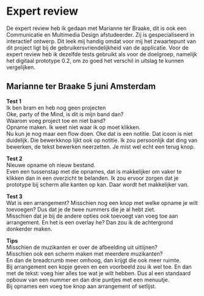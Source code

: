 # Expert review

De expert review heb ik gedaan met Marianne ter Braake, dit is ook een Communicatie en Multimedia Design afstudeerder. Zij is gespecialiseerd in interactief ontwerp. Dit leek mij handig omdat voor mij het zwaartepunt van dit project ligt bij de gebruikersvriendelijkheid van de applicatie. Voor de expert review heb ik dezelfde tests gebruikt als voor de doelgroep, namelijk het digitaal prototype 0.2, om zo goed het verschil in uitslag te kunnen vergelijken.

## Marianne ter Braake 5 juni Amsterdam

**Test 1**  
Ik ben bram en heb nog geen projecten  
Oke, party of the Mind, is dit is mijn band dan?  
Waarom voeg project toe en niet band?  
Opname maken. Ik weet niet waar ik op moet klikken.  
Nu kun je nog maar een flow doen. Oke dat is een notitie. Dat icoon is niet duidelijk. Die bewerkknop lijkt ook op notitie. Ik zou persoonlijk dat ding van bewerken, de tekst bewerken neerzetten. Je mist wel echt een terug knop.  
  
**Test 2**  
Nieuwe opname oh nieuw bestand.  
Even een tussenstap met die opnames, dat is makkelijker om vaker te klikken dan in een overzicht te belanden. Ik zou ervoor zorgen dat je prototype bij scherm alle kanten op kan. Daar wordt het makkelijker van.  
  
**Test 3**  
Wat is een arrangement? Misschien nog een knop met welke opname je wilt toevoegen? Dus dat je de twee nummers die je al hebt ziet.  
Misschien dat je bij de andere opties ook toevoegt van voeg toe aan arrangement. En het is een overlay he? Dan zou ik de achtergrond donkerder maken.

**Tips**  
Misschien de muzikanten er over de afbeelding uit uitlijnen?  
Misschien ook een scherm maken met meerdere muzikanten?  
En dan de breadcrumb meer omhoog, dan krijgt die ook meer ruimte.  
Bij arrangement een kopje geven en een voorbeeld zou ik wel toe. En dan met de tekst: voeg hier alles toe wat je wilt hebben. Dus al een standaard opbouw van een nummer en dan drie puntjes met een menuutje.  
Bij opnames een voeg toe knop aan arrangement of setlijst.

